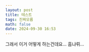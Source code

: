 ```yaml
---
layout: post
title: 테스트
tags: 진짜모름
math: false
date: 2024-09-30 16:53
---
```

그래서 이거 어떻게 하는건데요...
흠냐뤼...

